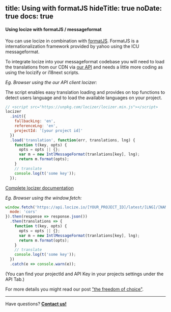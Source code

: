 title: Using with formatJS
hideTitle: true
noDate: true
docs: true
---

<h4 class="headline">Using locize with formatJS / messageformat</h4>

You can use locize in combination with [formatJS](http://formatjs.io/). FormatJS is a internationalization framework provided by yahoo using the ICU messageformat.

To integrate locize into your messageformat codebase you will need to load the translations from our CDN via [our API](/api.html) and needs a little more coding as using the locizify or i18next scripts.

*Eg. Browser using the our API client locizer:*

The script enables easy translation loading and provides on top functions to detect users language and to load the available languages on your project.

```js
// <script src="https://unpkg.com/locizer/locizer.min.js"></script>
locizer
  .init({
    fallbackLng: 'en',
    referenceLng: 'en',
    projectId: '[your project id]'
  })
  .load('translation', function(err, translations, lng) {
    function t(key, opts) {
      opts = opts || {};
      var m = new IntlMessageFormat(tranlations[key], lng);
      return m.format(opts);
    }
    // translate
    console.log(t('some key'));
  });
```

[Complete locizer documentation](https://github.com/locize/locizer)


*Eg. Browser using the window.fetch:*

```js
window.fetch('https://api.locize.io/[YOUR_PROJECT_ID]/latest/[LNG]/[NAMESPACE]', {
  mode: 'cors'
}).then(response => response.json())
  .then(translations => {
    function t(key, opts) {
      opts = opts || {};
      var m = new IntlMessageFormat(tranlations[key], lng);
      return m.format(opts);
    }
    // translate
    console.log(t('some key'));
  })
  .catch(e => console.warn(e));
```

(You can find your projectId and API Key in your projects settings under the API Tab.)

For more details you might read our post ["the freedom of choice"](/2016-08-18-the-freedom-of-choice/).


<div class="contact">
<hr />
<p class="callout extra-margin">Have questions? <strong><a href="mailto:support@locize.com">Contact us!</a></strong></p>
</div>
